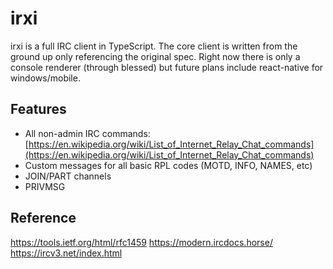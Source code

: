 # irxi

irxi is a full IRC client in TypeScript. The core client is written from the ground up only referencing the original spec. Right now there is only a console renderer (through blessed) but future plans include react-native for windows/mobile.

## Features

- All non-admin IRC commands: [https://en.wikipedia.org/wiki/List_of_Internet_Relay_Chat_commands](https://en.wikipedia.org/wiki/List_of_Internet_Relay_Chat_commands)
- Custom messages for all basic RPL codes (MOTD, INFO, NAMES, etc)
- JOIN/PART channels
- PRIVMSG

## Reference

https://tools.ietf.org/html/rfc1459
https://modern.ircdocs.horse/
https://ircv3.net/index.html